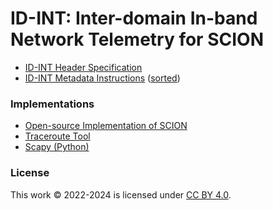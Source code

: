 ID-INT: Inter-domain In-band Network Telemetry for SCION
========================================================

- [ID-INT Header Specification](./specification.md)
- [ID-INT Metadata Instructions](./metadata/metadata.md) ([sorted](./metadata/instructions.md))

### Implementations
- [Open-source Implementation of SCION](https://github.com/netsys-lab/scionproto-scion/tree/idint)
- [Traceroute Tool](https://github.com/netsys-lab/idint-traceroute)
- [Scapy (Python)](https://github.com/lschulz/scapy-scion-int/blob/main/scapy_scion/layers/idint.py)


### License
This work © 2022-2024 is licensed under [CC BY 4.0](https://creativecommons.org/licenses/by/4.0/).
